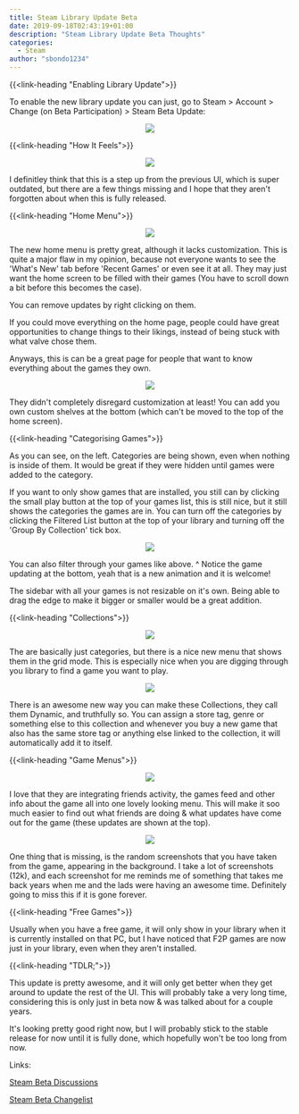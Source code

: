 ```yaml
---
title: Steam Library Update Beta
date: 2019-09-18T02:43:19+01:00
description: "Steam Library Update Beta Thoughts"
categories:
  - Steam
author: "sbondo1234"
---
```


{{<link-heading "Enabling Library Update">}}

To enable the new library update you can just, go to
Steam > Account > Change (on Beta Participation) > Steam Beta Update:

<center>
  <img src="https://ul.sbond.co/i/log/steam/lib/enable-beta.gif" />
</center>

{{<link-heading "How It Feels">}}

<center>
  <img src="https://ul.sbond.co/i/log/steam/lib/library.png" />
</center>

I definitley think that this is a step up from the previous UI, which is super
outdated, but there are a few things missing and I hope that they
aren't forgotten about when this is fully released.

{{<link-heading "Home Menu">}}

<center>
  <img src="https://ul.sbond.co/i/log/steam/lib/home.png" />
</center>

The new home menu is pretty great, although it lacks customization. This is
quite a major flaw in my opinion, because not everyone wants to see the
'What's New' tab before 'Recent Games' or even see it at all.
They may just want the home screen to be filled with their games
(You have to scroll down a bit before this becomes the case).

You can remove updates by right clicking on them.

If you could move everything on the home page, people could have great
opportunities to change things to their likings, instead of being stuck with
what valve chose them.

Anyways, this is can be a great page for people that want to know
everything about the games they own.

<center>
  <img src="https://ul.sbond.co/i/log/steam/lib/home-shelves.png" />
</center>

They didn't completely disregard customization at least! You can add you own
custom shelves at the bottom (which can't be moved to the top of the home
screen).

{{<link-heading "Categorising Games">}}

As you can see, on the left. Categories are being shown, even when nothing is
inside of them. It would be great if they were hidden until games were added
to the category.

If you want to only show games that are installed, you still can by clicking
the small play button at the top of your games list, this is still nice, but it
still shows the categories the games are in. You can turn off the categories by
clicking the Filtered List button at the top of your library and turning off the
'Group By Collection' tick box.

<center>
  <img src="https://ul.sbond.co/i/log/steam/lib/library-filter.png" />
</center>

You can also filter through your games like above. ^ Notice the game updating
at the bottom, yeah that is a new animation and it is welcome!

The sidebar with all your games is not resizable on it's own. Being able to drag
the edge to make it bigger or smaller would be a great addition.

{{<link-heading "Collections">}}

<center>
  <img src="https://ul.sbond.co/i/log/steam/lib/collections.png" />
</center>

The are basically just categories, but there is a nice new menu that shows them
in the grid mode. This is especially nice when you are digging through
you library to find a game you want to play.

<center>
  <img src="https://ul.sbond.co/i/log/steam/lib/collections-dynamic.png" />
</center>

There is an awesome new way you can make these Collections, they call them
Dynamic, and truthfully so. You can assign a store tag, genre or something else
to this collection and whenever you buy a new game that also has the same store
tag or anything else linked to the collection, it will automatically
add it to itself.

{{<link-heading "Game Menus">}}

<center>
  <img src="https://ul.sbond.co/i/log/steam/lib/game-menu.png" />
</center>

I love that they are integrating friends activity, the games feed and other
info about the game all into one lovely looking menu. This will make it soo
much easier to find out what friends are doing & what updates have come out
for the game (these updates are shown at the top).

<center>
  <img src="https://ul.sbond.co/i/log/steam/lib/game-menu-head.png" />
</center>

One thing that is missing, is the random screenshots that you have taken from
the game, appearing in the background. I take a lot of screenshots (12k), and
each screenshot for me reminds me of something that takes me back years when
me and the lads were having an awesome time. Definitely going to miss this if
it is gone forever.

{{<link-heading "Free Games">}}

Usually when you have a free game, it will only show in your library when it is
currently installed on that PC, but I have noticed that F2P games are now just
in your library, even when they aren't installed.

{{<link-heading "TDLR;">}}

This update is pretty awesome, and it will only get better when they get around
to update the rest of the UI. This will probably take a very long time,
considering this is only just in beta now & was talked about for a couple years.

It's looking pretty good right now, but I will probably stick to the stable
release for now until it is fully done, which hopefully won't be too long from
now.

Links:

<a class="b bb bw pb1 no-underline black dim"
  href="https://steamcommunity.com/groups/SteamClientBeta/discussions/"
  target="_blank">Steam Beta Discussions</a>

<a class="b bb bw pb1 no-underline black dim"
  href="https://steamcommunity.com/groups/SteamClientBeta#announcements"
  target="_blank">Steam Beta Changelist</a>
